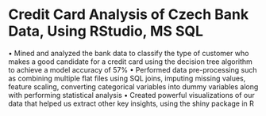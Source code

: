 # Credit Card Analysis of Czech Bank Data, Using RStudio, MS SQL

•	Mined and analyzed the bank data to classify the type of customer who makes a good candidate for a credit card using the decision tree
algorithm to achieve a model accuracy of 57%
•	Performed data pre-processing such as combining multiple flat files using SQL joins, 
imputing missing values, feature scaling, converting categorical variables into dummy variables along with performing statistical analysis
•	Created powerful visualizations of our data that helped us extract other key insights, using the shiny package in R



